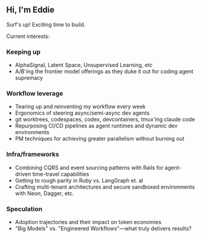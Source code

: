 ## Hi, I'm Eddie

Surf's up! Exciting time to build. 

Current interests:

### Keeping up 
- AlphaSignal, Latent Space, Unsupervised Learning, etc
- A/B'ing the frontier model offerings as they duke it out for coding agent supremacy

### Workflow leverage 
- Tearing up and reinventing my workflow every week
- Ergonomics of steering async/semi-async dev agents
- git worktrees, codespaces, codex, devcontainers, tmux'ing claude code
- Repurposing CI/CD pipelines as agent runtimes and dynamic dev environments
- PM techniques for achieving greater parallelism without burning out

### Infra/frameworks 
- Combining CQRS and event sourcing patterns with Rails for agent-driven time-travel capabilities
- Getting to rough parity in Ruby vs. LangGraph et. al
- Crafting multi-tenant architectures and secure sandboxed environments with Neon, Dagger, etc.

### Speculation
- Adoption trajectories and their impact on token economies
- "Big Models" vs. "Engineered Workflows"—what truly delivers results?



<!--
**eddietokens/eddietokens** is a ✨ _special_ ✨ repository because its `README.md` (this file) appears on your GitHub profile.

Here are some ideas to get you started:

- 🔭 I’m currently working on ...
- 🌱 I’m currently learning ...
- 👯 I’m looking to collaborate on ...
- 🤔 I’m looking for help with ...
- 💬 Ask me about ...
- 📫 How to reach me: ...
- 😄 Pronouns: ...
- ⚡ Fun fact: ...
-->
